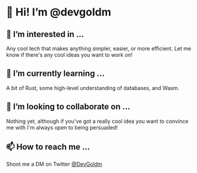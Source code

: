 # 👋 Hi! I’m @devgoldm

## 👀 I’m interested in ...
Any cool tech that makes anything simpler, easier, or more efficient.
Let me know if there's any cool ideas you want to work on!

## 🌱 I’m currently learning ...
A bit of Rust, some high-level understanding of databases, and Wasm.

## 💞️ I’m looking to collaborate on ...
Nothing yet, although if you've got a really cool idea you want to convince me with I'm always open to being persuaded!

## 📫 How to reach me ...
Shoot me a DM on Twitter [@DevGoldm](https://twitter.com/DevGoldm)
